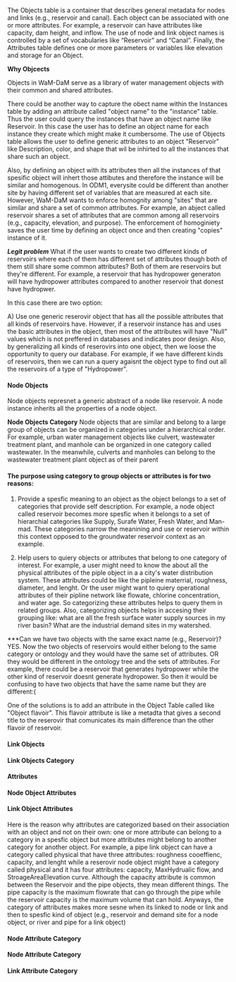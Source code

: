 The Objects table is a container that describes general metadata for nodes and links (e.g., reservoir and canal). Each object can be associated with one or more attributes. For example, a reservoir can have attributes like capacity, dam height, and inflow. The use of node and link object names is controlled by a set of vocabularies like “Reservoir” and “Canal”. Finally, the Attributes table defines one or more parameters or variables like elevation and storage for an Object.  

**Why Objcects**

Objects in WaM-DaM serve as a library of water management objects with their common and shared attributes. 

There could be another way to capture the obect name within the Instances table by adding an attribute called "object name" to the "instance" table. Thus the user could query the instances that have an object name like Reservoir. In this case the user has to define an object name for each instance they create which might make it cumbersome. The use of Objects table allows the user to define generic attributes to an object "Reservoir" like Description, color, and shape that wil be inhirted to all the instances that share such an object.  

Also, by defining an object with its attributes then all the instances of that spesific object will inhert those attibutes and therefore the instance will be similar and homogenous. In ODM1, everysite could be different than another site by having different set of variables that are measured at each site. However, WaM-DaM wants to enforce homognity among "sites" that are similar and share a set of common attributes. For example, an abject called reservoir shares a set of attributes that are common among all reservoirs (e.g., capacity, elevation, and purpose). The enforcement of homoginiety saves the user time by defining an object once and then creating "copies" instance of it.


***Legit problem***
What if the user wants to create two different kinds of reservoirs where each of them has different set of attributes though both of them still share some common attributes? Both of them are reservoirs but they're different. For example, a reservoir that has hydropower generaton will have hydropower attributes compared to another reservoir that donest have hydropwer. <p> In this case there are two option:<p>
A) Use one generic reserovir object that has all the possible attributes that all kinds of reservoirs have. However, if a reservoir instance has and uses the basic attributes in the object, then most of the attributes will have "Null" values which is not preffered in databases and indicates poor design. Also, by generalizing all kinds of reserovirs into one object, then we loose the opportunity to query our database. For example, if we have different kinds of reservoirs, then we can run a query agaisnt the object type to find out all the reservoirs of a type of "Hydropower".


#### Node Objects ####
Node objects represnet a generic abstract of a node like reservoir. A node instance inherits all the properties of a node object.   

**Node Objects Category**
Node objects that are similar and belong to a large group of objects can be organized in categories under a hierarchical order. For example, urban water management objects like culvert, wastewater treatment plant, and manhole can be organized in one category called wastewater. In the meanwhile, culverts and manholes can belong to the wastewater treatment plant object as of their parent  

#### The purpose using category to group objects or attributes is for two reasons: <p>
1. Provide a spesfic meaning to an object as the object belongs to a set of categories that provide self description. For example, a node object called reservoir becomes more spesfic when it belongs to a set of hierarchial categories like Supply, Surafe Water, Fresh Water, and Man-mad. These categories narrow the meanining and use or reservoir within this context opposed to the groundwater reservoir context as an example. <p>
2. Help users to quiery objects or attributes that belong to one category of interest. For example, a user might need to know the about all the physical attributes of the piple object in a a city's water distribution system. These attributes could be like the pipleine materrial, roughness, diameter, and lenght. Or the user might want to quiery operational attributes of their pipline network like flowate, chlorine concentration, and water age. So categorizing these attributes helps to  query them in related groups. Also, categorizing objects helps in accesing their grouping like: what are all the fresh surface water supply sources in my river basin? What are the industrial demand sites in  my watershed.  


***Can we have two objects with the same exact name (e.g., Reservoir)? YES. Now the two objects of reservoirs would either belong to the same category or ontology and they would have the same set of attributes. OR they would be different in the ontology tree and the sets of attributes. For example, there could be a reservoir that generates hydropower while the other kind of reservoir doesnt generate hydropower. So then it would be confusing to have two objects that have the same name but they are different:(

One of the solutions is to add an attribute in the Object Table called like "Object flavoir". This flavoir attribute is like a metadta that gives a second title to the reserovir that comunicates its main difference than the other flavoir of reservoir. 

#### Link Objects ####



#### Link Objects Category ####



#### Attributes ####


#### Node Object Attributes ####



#### Link Object Attributes ####


Here is the reason why attributes are categorized based on their association with an object and not on their own: one or more attribute can belong to a category in a spesfic object but more attributes might belong to another category for another object. For example, a pipe link object can have a category called physical that have three attributes: roughness cooeffienc, capacity, and lenght while a reserovir node object might have a category called physical and it has four attributes: capacity, MaxHydrualic flow, and StroageAreaElevation curve. Although the capacity attribute is common between the Reservoir and the pipe objects, they mean different things. The pipe capacity is the maximum flowrate that can go through the pipe while the reservoir capacity is the maximum volume that can hold. Anyways, the category of attributes makes more sesne when its linked to node or link and then to spesfic kind of object (e.g., reservoir and demand site for a node object, or river and pipe for a link object)







#### Node Attribute Category ####


#### Node Attribute Category ####


#### Link Attribute Category ####


